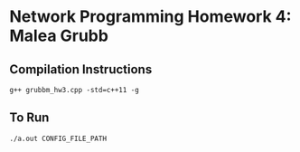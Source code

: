# Network Programming Homework 4: Malea Grubb

## Compilation Instructions

    g++ grubbm_hw3.cpp -std=c++11 -g

## To Run

    ./a.out CONFIG_FILE_PATH 
